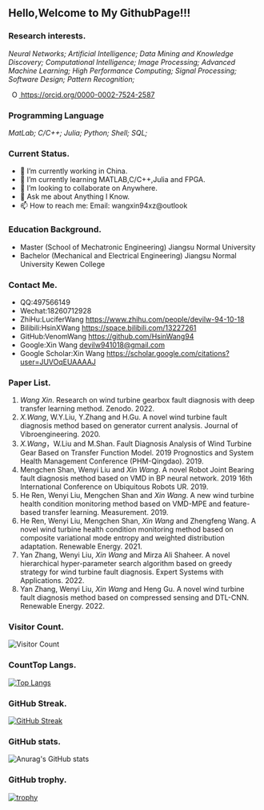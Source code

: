 ## Hello,Welcome to My GithubPage!!!

### Research interests.

*Neural Networks; Artificial Intelligence; Data Mining and Knowledge Discovery; Computational Intelligence; Image Processing; Advanced Machine Learning; High Performance Computing; Signal Processing; Software Design; Pattern Recognition;*

 <a
    id="cy-effective-orcid-url"
    class="underline"
     href="https://orcid.org/0000-0002-7524-2587"
     target="orcid.widget"
     rel="me noopener noreferrer"
     style="vertical-align: top">
     <img
        src="https://orcid.org/sites/default/files/images/orcid_16x16.png"
        style="width: 1em; margin-inline-start: 0.5em"
        alt="ORCID iD icon"/>
      https://orcid.org/0000-0002-7524-2587
  </a>

### Programming Language
*MatLab; C/C++; Julia; Python; Shell; SQL;*
 
### Current Status.
 
- 🔭 I’m currently working in China.
- 🌱 I’m currently learning MATLAB,C/C++,Julia and FPGA.
- 👯 I’m looking to collaborate on Anywhere.
- 💬 Ask me about Anything I Know.
- 📫 How to reach me: Email: wangxin94xz@outlook 
 
### Education Background.

- Master (School of Mechatronic Engineering)  Jiangsu Normal University
- Bachelor (Mechanical and Electrical Engineering)  Jiangsu Normal University Kewen College

### Contact Me.
  
- QQ:497566149
- Wechat:18260712928
- ZhiHu:LuciferWang https://www.zhihu.com/people/devilw-94-10-18
- Bilibili:HsinXWang https://space.bilibili.com/13227261
- GitHub:VenomWang https://github.com/HsinWang94
- Google:Xin Wang devilw941018@gmail.com    
- Google Scholar:Xin Wang https://scholar.google.com/citations?user=JUVOqEUAAAAJ

### Paper List.

1. *Wang Xin*. Research on wind turbine gearbox fault diagnosis with deep transfer learning method. Zenodo. 2022.
2. *X.Wang*, W.Y.Liu, Y.Zhang and H.Gu. A novel wind turbine fault diagnosis method based on generator current analysis. Journal of Vibroengineering. 2020.
3. *X.Wang*，W.Liu and M.Shan. Fault Diagnosis Analysis of Wind Turbine Gear Based on Transfer Function Model. 2019 Prognostics and System Health Management Conference (PHM-Qingdao). 2019.
4. Mengchen Shan, Wenyi Liu and *Xin Wang*. A novel Robot Joint Bearing fault diagnosis method based on VMD in BP neural network. 2019 16th International Conference on Ubiquitous Robots UR. 2019.
5. He Ren, Wenyi Liu, Mengchen Shan and *Xin Wang*. A new wind turbine health condition monitoring method based on VMD-MPE and feature-based transfer learning. Measurement. 2019.
6. He Ren, Wenyi Liu, Mengchen Shan, *Xin Wang* and Zhengfeng Wang. A novel wind turbine health condition monitoring method based on composite variational mode entropy and weighted distribution adaptation. Renewable Energy. 2021.
7. Yan Zhang, Wenyi Liu, *Xin Wang* and Mirza Ali Shaheer. A novel hierarchical hyper-parameter search algorithm based on greedy strategy for wind turbine fault diagnosis. Expert Systems with Applications. 2022.
8. Yan Zhang, Wenyi Liu, *Xin Wang* and Heng Gu. A novel wind turbine fault diagnosis method based on compressed sensing and DTL-CNN. Renewable Energy. 2022.

### Visitor Count.
![Visitor Count](https://profile-counter.glitch.me/{HsinWang94}/count.svg)

### CountTop Langs.

[![Top Langs](https://github-readme-stats.vercel.app/api/top-langs/?username=HsinWang94&layout=compact)](https://github.com/anuraghazra/github-readme-stats)

### GitHub Streak.

[![GitHub Streak](https://github-readme-streak-stats.herokuapp.com/?user=HsinWang94&theme=dark)](https://git.io/streak-stats)

### GitHub stats.
    
![Anurag's GitHub stats](https://github-readme-stats.vercel.app/api?username=HsinWang94&show_icons=true&theme=tokyonight)

### GitHub trophy.

[![trophy](https://github-profile-trophy.vercel.app/?username=HsinWang94&theme=monokai)](https://github.com/ryo-ma/github-profile-trophy)




